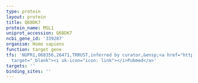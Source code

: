 ```yaml
---
type: protein
layout: protein
title: Q68DK7
protein_name: MSL1
uniprot_accession: Q68DK7
ncbi_gene_id: '339287'
organism: Homo sapiens
function: target gene
tfs: 'NUPR1,O60356,26471,TRRUST,inferred by curator,&ensp;<a href="https://www.ncbi.nlm.nih.gov/pubmed/?term=19650074%5Buid%5D"
  target="_blank"><i uk-icon="icon: link"></i>Pubmed</a>'
targets: ''
binding_sites: ''
---
```

